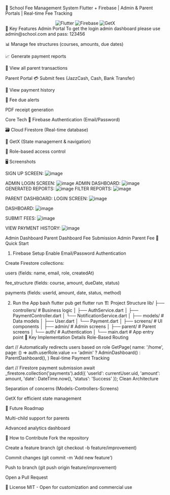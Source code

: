 🏫 School Fee Management System
Flutter + Firebase | Admin & Parent Portals | Real-time Fee Tracking

<div align="center"> <img src="https://img.shields.io/badge/Flutter-3.19.5-blue?logo=flutter" alt="Flutter"> <img src="https://img.shields.io/badge/Firebase-9.22.0-orange?logo=firebase" alt="Firebase"> <img src="https://img.shields.io/badge/GetX-4.6.5-green" alt="GetX"> </div>
🌟 Key Features
Admin Portal
To get the login admin dashboard please use admin@school.com and pass: 123456 

📊 Manage fee structures (courses, amounts, due dates)

📈 Generate payment reports

👥 View all parent transactions



Parent Portal
💳 Submit fees (JazzCash, Cash, Bank Transfer)

📅 View payment history

🔔 Fee due alerts

PDF receipt generation


Core Tech
🔐 Firebase Authentication (Email/Password)

🗃️ Cloud Firestore (Real-time database)

🧠 GetX (State management & navigation)

👔 Role-based access control

🖥️ Screenshots

SIGN UP SCREEN:
![image](https://github.com/user-attachments/assets/a80fb6b0-e12b-4739-b01a-793208c38ff7)

ADMIN LOGIN SCREEN:
![image](https://github.com/user-attachments/assets/e3dec7c9-26ca-4437-bf23-836cca239a30)
ADMIN DASHBOARD:
![image](https://github.com/user-attachments/assets/76471f5e-2b21-4bd1-839d-e65d42a5cdd3)
GENERATED REPORTS:
![image](https://github.com/user-attachments/assets/7fc6e128-20c7-4576-a2dc-f39b1290c63d)
FILTER REPORTS:
![image](https://github.com/user-attachments/assets/80a88e39-f806-4cfd-b74e-3427f456c2ce)

PARENT DASHBOARD:
LOGIN SCREEN:
![image](https://github.com/user-attachments/assets/12bd5d65-9b0e-4a4b-bb57-7d292d3420d1)

DASHBOARD:
![image](https://github.com/user-attachments/assets/8445ad16-5d8b-4eef-8bae-7791cbcb350b)

SUBMIT FEES:
![image](https://github.com/user-attachments/assets/5bc7f8a2-920a-4af3-9f7c-7c38a39e2309)

VIEW PAYMENT HISTORY:
![image](https://github.com/user-attachments/assets/91360484-d13f-4e4e-bd8a-932b9f1c60b5)








Admin Dashboard	Parent Dashboard	Fee Submission
Admin	Parent	Fee
🚀 Quick Start
1. Firebase Setup
Enable Email/Password Authentication

Create Firestore collections:

users (fields: name, email, role, createdAt)

fee_structure (fields: course, amount, dueDate, status)

payments (fields: userId, amount, date, status, method)

2. Run the App
bash
flutter pub get
flutter run
🏗️ Project Structure
lib/
├── controllers/       # Business logic
│   ├── AuthService.dart
│   ├── PaymentController.dart
│   └── NotificationService.dart
│
├── models/            # Data models
│   ├── User.dart
│   └── Payment.dart
│
├── screens/           # UI components
│   ├── admin/         # Admin screens
│   ├── parent/        # Parent screens
│   └── auth/          # Authentication
│
└── main.dart          # App entry point
📌 Key Implementation Details
Role-Based Routing

dart
// Automatically redirects users based on role
GetPage(
  name: '/home',
  page: () => auth.userRole.value == 'admin' 
      ? AdminDashboard() 
      : ParentDashboard(),
)
Real-time Payment Tracking

dart
// Firestore payment submission
await _firestore.collection('payments').add({
  'userId': currentUser.uid,
  'amount': amount,
  'date': DateTime.now(),
  'status': 'Success'
});
Clean Architecture

Separation of concerns (Models-Controllers-Screens)

GetX for efficient state management

📅 Future Roadmap


Multi-child support for parents

Advanced analytics dashboard

🤝 How to Contribute
Fork the repository

Create a feature branch (git checkout -b feature/improvement)

Commit changes (git commit -m 'Add new feature')

Push to branch (git push origin feature/improvement)

Open a Pull Request

📜 License
MIT - Open for customization and commercial use
